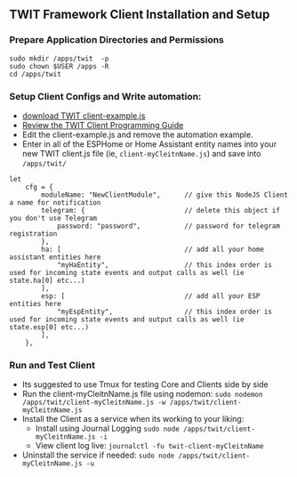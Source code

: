 ## TWIT Framework Client Installation and Setup

### Prepare Application Directories and Permissions 
```
sudo mkdir /apps/twit  -p
sudo chown $USER /apps -R
cd /apps/twit
```
### Setup Client Configs and Write automation: 
- [download TWIT client-example.js](https://github.com/ThingWerks/ThingWerks-IoT-Framework/blob/main/Client/client-example.js)
- [Review the TWIT Client Programming Guide](https://github.com/ThingWerks/ThingWerks-IoT-Framework/blob/main/HowTo/TWIT-Client-Programming-Guide)
- Edit the client-example.js and remove the automation example.
- Enter in all of the ESPHome or Home Assistant entity names into your new TWIT client.js file (ie, `client-myCleitnName.js`) and save into ```/apps/twit/```

```
let
    cfg = {
        moduleName: "NewClientModule",      // give this NodeJS Client a name for notification
        telegram: {                         // delete this object if you don't use Telegram
            password: "password",           // password for telegram registration
        },
        ha: [                               // add all your home assistant entities here
            "myHaEntity",                   // this index order is used for incoming state events and output calls as well (ie state.ha[0] etc...)
        ],
        esp: [                              // add all your ESP entities here
            "myEspEntity",                  // this index order is used for incoming state events and output calls as well (ie state.esp[0] etc...)
        ],
    },
```

### Run and Test Client
- Its suggested to use Tmux for testing Core and Clients side by side
- Run the client-myCleitnName.js file using nodemon:  ```sudo nodemon /apps/twit/client-myCleitnName.js -w /apps/twit/client-myCleitnName.js```
- Install the Client as a service when its working to your liking: 
  -  Install using Journal Logging ```sudo node /apps/twit/client-myCleitnName.js -i```
  -  View client log live: ```journalctl -fu twit-client-myCleitnName```
- Uninstall the service if needed: ```sudo node /apps/twit/client-myCleitnName.js -u```

